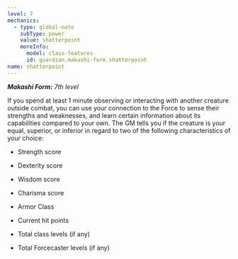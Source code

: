 ```yaml
---
level: 7
mechanics:
  - type: global-note
    subType: power
    value: shatterpoint
    moreInfo:
      model: class-features
      id: guardian.makashi-form.shatterpoint
name: shatterpoint
---
```

_**Makashi Form:** 7th level_
If you spend at least 1 minute observing or interacting with another creature outside combat, you can use your connection to the Force to sense their strengths and weaknesses, and learn certain information about its capabilities compared to your own. The GM tells you if the creature is your equal, superior, or inferior in regard to two of the following characteristics of your choice:
- Strength score
- Dexterity score
- Wisdom score
- Charisma score
- Armor Class
- Current hit points
- Total class levels (if any)
- Total Forcecaster levels (if any)